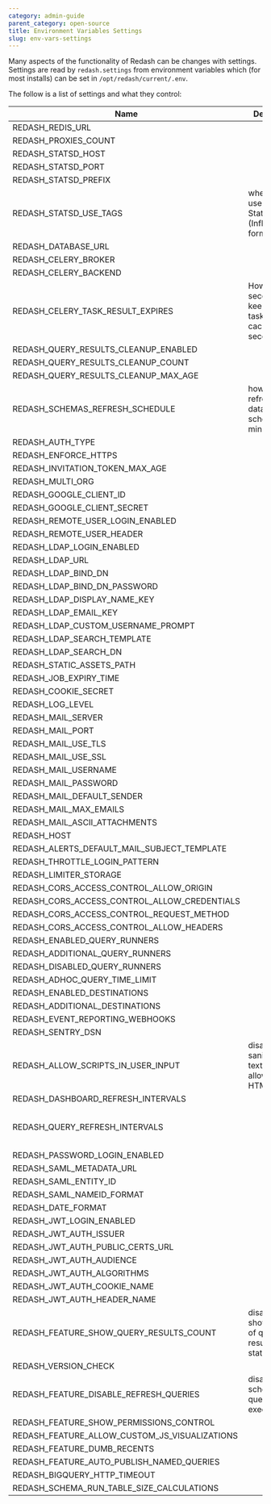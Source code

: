 ```yaml
---
category: admin-guide
parent_category: open-source
title: Environment Variables Settings
slug: env-vars-settings
---
```


Many aspects of the functionality of Redash can be changes with settings. Settings are read by `redash.settings` from environment variables which (for most installs) can be set in `/opt/redash/current/.env`.

The follow is a list of settings and what they control:

| Name                                          | Description                                                        | Default Value                                                                                                                              |
| --------------------------------------------- | ------------------------------------------------------------------ | ------------------------------------------------------------------------------------------------------------------------------------------ |
| REDASH_REDIS_URL                              |                                                                    | “redis://localhost:6379/0”                                                                                                                 |
| REDASH_PROXIES_COUNT                          |                                                                    | 1                                                                                                                                          |
| REDASH_STATSD_HOST                            |                                                                    | 127.0.0.1                                                                                                                                  |
| REDASH_STATSD_PORT                            |                                                                    | 8125                                                                                                                                       |
| REDASH_STATSD_PREFIX                          |                                                                    | redash                                                                                                                                     |
| REDASH_STATSD_USE_TAGS                        | whether to use tags in StatsD metrics (InfluxDB’s format)          | false                                                                                                                                      |
| REDASH_DATABASE_URL                           |                                                                    | postgresql://postgres                                                                                                                      |
| REDASH_CELERY_BROKER                          |                                                                    | REDIS_URL                                                                                                                                  |
| REDASH_CELERY_BACKEND                         |                                                                    | CELERY_BROKER                                                                                                                              |
| REDASH_CELERY_TASK_RESULT_EXPIRES             | How many seconds to keep Celery task results in cache (in seconds) | 3600 \* 4                                                                                                                                  |
| REDASH_QUERY_RESULTS_CLEANUP_ENABLED          |                                                                    | true                                                                                                                                       |
| REDASH_QUERY_RESULTS_CLEANUP_COUNT            |                                                                    | 100                                                                                                                                        |
| REDASH_QUERY_RESULTS_CLEANUP_MAX_AGE          |                                                                    | 7                                                                                                                                          |
| REDASH_SCHEMAS_REFRESH_SCHEDULE               | how often to refresh the data sources schemas (in minutes)         | 30                                                                                                                                         |
| REDASH_AUTH_TYPE                              |                                                                    | api_key                                                                                                                                    |
| REDASH_ENFORCE_HTTPS                          |                                                                    | false                                                                                                                                      |
| REDASH_INVITATION_TOKEN_MAX_AGE               |                                                                    | 60 _ 60 _ 24 \* 7                                                                                                                          |
| REDASH_MULTI_ORG                              |                                                                    | false                                                                                                                                      |
| REDASH_GOOGLE_CLIENT_ID                       |                                                                    |                                                                                                                                            |
| REDASH_GOOGLE_CLIENT_SECRET                   |                                                                    |                                                                                                                                            |
| REDASH_REMOTE_USER_LOGIN_ENABLED              |                                                                    | false                                                                                                                                      |
| REDASH_REMOTE_USER_HEADER                     |                                                                    | X-Forwarded-Remote-User                                                                                                                    |
| REDASH_LDAP_LOGIN_ENABLED                     |                                                                    | false                                                                                                                                      |
| REDASH_LDAP_URL                               |                                                                    | None                                                                                                                                       |
| REDASH_LDAP_BIND_DN                           |                                                                    | None                                                                                                                                       |
| REDASH_LDAP_BIND_DN_PASSWORD                  |                                                                    |                                                                                                                                            |
| REDASH_LDAP_DISPLAY_NAME_KEY                  |                                                                    | displayName                                                                                                                                |
| REDASH_LDAP_EMAIL_KEY                         |                                                                    | mail                                                                                                                                       |
| REDASH_LDAP_CUSTOM_USERNAME_PROMPT            |                                                                    | LDAP/AD/SSO username:                                                                                                                      |
| REDASH_LDAP_SEARCH_TEMPLATE                   |                                                                    | (cn=%(username)s)                                                                                                                          |
| REDASH_LDAP_SEARCH_DN                         |                                                                    | REDASH_SEARCH_DN                                                                                                                           |
| REDASH_STATIC_ASSETS_PATH                     |                                                                    | ”../client/dist/”                                                                                                                          |
| REDASH_JOB_EXPIRY_TIME                        |                                                                    | 3600 \* 12                                                                                                                                 |
| REDASH_COOKIE_SECRET                          |                                                                    | c292a0a3aa32397cdb050e233733900f                                                                                                           |
| REDASH_LOG_LEVEL                              |                                                                    | INFO                                                                                                                                       |
| REDASH_MAIL_SERVER                            |                                                                    | localhost                                                                                                                                  |
| REDASH_MAIL_PORT                              |                                                                    | 25                                                                                                                                         |
| REDASH_MAIL_USE_TLS                           |                                                                    | false                                                                                                                                      |
| REDASH_MAIL_USE_SSL                           |                                                                    | false                                                                                                                                      |
| REDASH_MAIL_USERNAME                          |                                                                    | None                                                                                                                                       |
| REDASH_MAIL_PASSWORD                          |                                                                    | None                                                                                                                                       |
| REDASH_MAIL_DEFAULT_SENDER                    |                                                                    | None                                                                                                                                       |
| REDASH_MAIL_MAX_EMAILS                        |                                                                    | None                                                                                                                                       |
| REDASH_MAIL_ASCII_ATTACHMENTS                 |                                                                    | false                                                                                                                                      |
| REDASH_HOST                                   |                                                                    |                                                                                                                                            |
| REDASH_ALERTS_DEFAULT_MAIL_SUBJECT_TEMPLATE   |                                                                    | ({state}) {alert_name}                                                                                                                     |
| REDASH_THROTTLE_LOGIN_PATTERN                 |                                                                    | 50/hour                                                                                                                                    |
| REDASH_LIMITER_STORAGE                        |                                                                    | REDIS_URL                                                                                                                                  |
| REDASH_CORS_ACCESS_CONTROL_ALLOW_ORIGIN       |                                                                    |                                                                                                                                            |
| REDASH_CORS_ACCESS_CONTROL_ALLOW_CREDENTIALS  |                                                                    | false                                                                                                                                      |
| REDASH_CORS_ACCESS_CONTROL_REQUEST_METHOD     |                                                                    | GET, POST, PUT                                                                                                                             |
| REDASH_CORS_ACCESS_CONTROL_ALLOW_HEADERS      |                                                                    | Content-Type                                                                                                                               |
| REDASH_ENABLED_QUERY_RUNNERS                  |                                                                    | ”,”.join(default_query_runners)                                                                                                            |
| REDASH_ADDITIONAL_QUERY_RUNNERS               |                                                                    |                                                                                                                                            |
| REDASH_DISABLED_QUERY_RUNNERS                 |                                                                    |                                                                                                                                            |
| REDASH_ADHOC_QUERY_TIME_LIMIT                 |                                                                    | None                                                                                                                                       |
| REDASH_ENABLED_DESTINATIONS                   |                                                                    | ”,”.join(default_destinations)                                                                                                             |
| REDASH_ADDITIONAL_DESTINATIONS                |                                                                    |                                                                                                                                            |
| REDASH_EVENT_REPORTING_WEBHOOKS               |                                                                    |                                                                                                                                            |
| REDASH_SENTRY_DSN                             |                                                                    |                                                                                                                                            |
| REDASH_ALLOW_SCRIPTS_IN_USER_INPUT            | disable sanitization of text input, allowing full HTML             | false                                                                                                                                      |
| REDASH_DASHBOARD_REFRESH_INTERVALS            |                                                                    | 60,300,600,1800,3600,43200,86400                                                                                                           |
| REDASH_QUERY_REFRESH_INTERVALS                |                                                                    | 60, 300, 600, 900, 1800, 3600, 7200, 10800, 14400, 18000, 21600, 25200, 28800, 32400, 36000, 39600, 43200, 86400, 604800, 1209600, 2592000 |
| REDASH_PASSWORD_LOGIN_ENABLED                 |                                                                    | true                                                                                                                                       |
| REDASH_SAML_METADATA_URL                      |                                                                    |                                                                                                                                            |
| REDASH_SAML_ENTITY_ID                         |                                                                    |                                                                                                                                            |
| REDASH_SAML_NAMEID_FORMAT                     |                                                                    |                                                                                                                                            |
| REDASH_DATE_FORMAT                            |                                                                    | DD/MM/YY                                                                                                                                   |
| REDASH_JWT_LOGIN_ENABLED                      |                                                                    | false                                                                                                                                      |
| REDASH_JWT_AUTH_ISSUER                        |                                                                    |                                                                                                                                            |
| REDASH_JWT_AUTH_PUBLIC_CERTS_URL              |                                                                    |                                                                                                                                            |
| REDASH_JWT_AUTH_AUDIENCE                      |                                                                    |                                                                                                                                            |
| REDASH_JWT_AUTH_ALGORITHMS                    |                                                                    | HS256,RS256,ES256                                                                                                                          |
| REDASH_JWT_AUTH_COOKIE_NAME                   |                                                                    |                                                                                                                                            |
| REDASH_JWT_AUTH_HEADER_NAME                   |                                                                    |                                                                                                                                            |
| REDASH_FEATURE_SHOW_QUERY_RESULTS_COUNT       | disable/enable showing count of query results in status            | true                                                                                                                                       |
| REDASH_VERSION_CHECK                          |                                                                    | true                                                                                                                                       |
| REDASH_FEATURE_DISABLE_REFRESH_QUERIES        | disable scheduled query execution                                  | false                                                                                                                                      |
| REDASH_FEATURE_SHOW_PERMISSIONS_CONTROL       |                                                                    | false                                                                                                                                      |
| REDASH_FEATURE_ALLOW_CUSTOM_JS_VISUALIZATIONS |                                                                    | false                                                                                                                                      |
| REDASH_FEATURE_DUMB_RECENTS                   |                                                                    | false                                                                                                                                      |
| REDASH_FEATURE_AUTO_PUBLISH_NAMED_QUERIES     |                                                                    | true                                                                                                                                       |
| REDASH_BIGQUERY_HTTP_TIMEOUT                  |                                                                    | 600                                                                                                                                        |
| REDASH_SCHEMA_RUN_TABLE_SIZE_CALCULATIONS     |                                                                    | false                                                                                                                                      |
